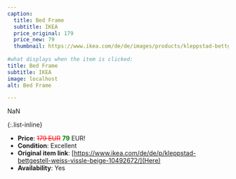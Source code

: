 ```yaml
---
caption:
  title: Bed Frame
  subtitle: IKEA
  price_original: 179
  price_new: 79
  thumbnail: https://www.ikea.com/de/de/images/products/kleppstad-bettgestell-weiss-vissle-beige__1035340_pe840527_s5.jpg
  
#what displays when the item is clicked:
title: Bed Frame
subtitle: IKEA
image: localhost
alt: Bed Frame

---
```

NaN

{:.list-inline} 
- **Price**: <span style="color:red"><del>179 EUR</del></span> <span style="color:green">**79**</span> EUR!
- **Condition**: Excellent
- **Original item link**: [https://www.ikea.com/de/de/p/kleppstad-bettgestell-weiss-vissle-beige-10492672/](Here)
- **Availability**: Yes

